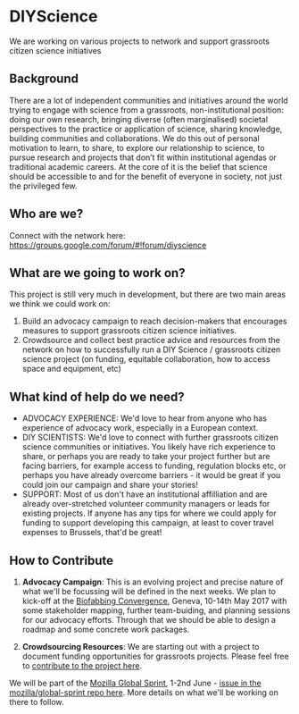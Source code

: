 # DIYScience

We are working on various projects to network and support grassroots citizen science initiatives

Background
----------
There are a lot of independent communities and initiatives around the world trying to engage with science from a grassroots, non-institutional position: doing our own research, bringing diverse (often marginalised) societal perspectives to the practice or application of science, sharing knowledge, building communities and collaborations. We do this out of personal motivation to learn, to share, to explore our relationship to science, to pursue research and projects that don’t fit within institutional agendas or traditional academic careers. At the core of it is the belief that science should be accessible to and for the benefit of everyone in society, not just the privileged few.


Who are we?
-----------
Connect with the network here: https://groups.google.com/forum/#!forum/diyscience


What are we going to work on?
-----------------------------
This project is still very much in development, but there are two main areas we think we could work on:
1. Build an advocacy campaign to reach decision-makers that encourages measures to support grassroots citizen science initiatives.
2. Crowdsource and collect best practice advice and resources from the network on how to successfully run a DIY Science / grassroots citizen science project (on funding, equitable collaboration, how to access space and equipment, etc)


What kind of help do we need?
-----------------------------
- ADVOCACY EXPERIENCE: We'd love to hear from anyone who has experience of advocacy work, especially in a European context.
- DIY SCIENTISTS: We'd love to connect with further grassroots citizen science communities or initiatives. You likely have rich experience to share, or perhaps you are ready to take your project further but are facing barriers, for example access to funding, regulation blocks etc, or perhaps you have already overcome barriers - it would be great if you could join our campaign and share your stories!
- SUPPORT: Most of us don't have an institutional affilliation and are already over-stretched volunteer community managers or leads for existing projects. If anyone has any tips for where we could apply for funding to support developing this campaign, at least to cover travel expenses to Brussels, that'd be great!


How to Contribute
-----------------

1. **Advocacy Campaign**: 
This is an evolving project and precise nature of what we'll be focussing will be defined in the next weeks. We plan to kick-off at the [Biofabbing Convergence](http://citizensciences.net/biofabbing/), Geneva, 10-14th May 2017 with some stakeholder mapping, further team-buiding, and planning sessions for our advocacy efforts. Through that we should be able to design a roadmap and some concrete work packages.

2. **Crowdsourcing Resources**: 
We are starting out with a project to document funding opportunities for grassroots projects. Please feel free to [contribute to the project here](https://github.com/DIYScience/DIYScience/projects/4).

We will be part of the [Mozilla Global Sprint](https://mozilla.github.io/global-sprint/), 1-2nd June - [issue in the mozilla/global-sprint repo here](https://github.com/mozilla/global-sprint/issues/64). More details on what we'll be working on there to follow.
